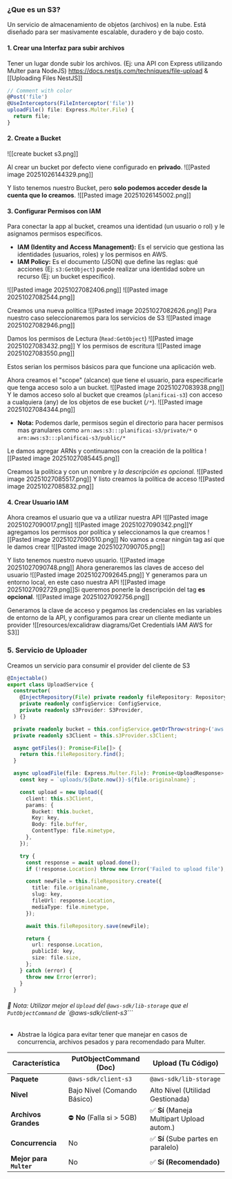 ### ¿Que es un S3?
Un servicio de almacenamiento de objetos (archivos) en la nube. Está diseñado para ser masivamente escalable, duradero y de bajo costo.
#### 1. Crear una Interfaz para subir archivos
Tener un lugar donde subir los archivos. (Ej: una API con Express utilizando Multer para NodeJS)
https://docs.nestjs.com/techniques/file-upload & [[Uploading Files NestJS]]

```ts
// Comment with color
@Post('file')
@UseInterceptors(FileInterceptor('file'))
uploadFile() file: Express.Multer.File) {
  return file;
}
```

#### 2. Create a Bucket
![[create bucket s3.png]]

Al crear un bucket por defecto viene configurado en **privado**.
![[Pasted image 20251026144329.png]]

Y listo tenemos nuestro Bucket, pero **solo podemos acceder desde la cuenta que lo creamos**.
![[Pasted image 20251026145002.png]] 

#### 3. Configurar Permisos con IAM 
Para conectar la app al bucket, creamos una identidad (un usuario o rol) y le asignamos permisos específicos.

* **IAM (Identity and Access Management):** Es el servicio que gestiona las identidades (usuarios, roles) y los permisos en AWS.
* **IAM Policy:** Es el documento (JSON) que define las reglas: qué acciones (Ej: `s3:GetObject`) puede realizar una identidad sobre un recurso (Ej: un bucket específico).

![[Pasted image 20251027082406.png]]
![[Pasted image 20251027082544.png]]

Creamos una nueva política ![[Pasted image 20251027082626.png]]
Para nuestro caso seleccionaremos para los servicios de S3
![[Pasted image 20251027082946.png]]

Damos los permisos de Lectura (`Read:GetObject`) ![[Pasted image 20251027083432.png]]
Y los permisos de escritura
![[Pasted image 20251027083550.png]]

Estos serian los permisos básicos para que funcione una aplicación web.

Ahora creamos el "scope" (alcance) que tiene el usuario, para especificarle que tenga acceso solo a un bucket.
![[Pasted image 20251027083938.png]]
Y le damos acceso solo al bucket que creamos (`planificai-s3`) con acceso a cualquiera (any) de los objetos de ese bucket (`/*`).
![[Pasted image 20251027084344.png]]
- **Nota:** Podemos darle, permisos según el directorio para hacer permisos mas granulares como `arn:aws:s3:::planificai-s3/private/*` o `arn:aws:s3:::planificai-s3/public/*`

Le damos agregar ARNs y continuamos con la creación de la política
![[Pasted image 20251027085445.png]]

Creamos la política y con un nombre y *la descripción es opcional.* ![[Pasted image 20251027085517.png]]
Y listo creamos la política de acceso
![[Pasted image 20251027085832.png]]

#### 4. Crear Usuario IAM
Ahora creamos el usuario que va a utilizar nuestra API
![[Pasted image 20251027090017.png]]
![[Pasted image 20251027090342.png]]Y agregamos los permisos por política y seleccionamos la que creamos
![[Pasted image 20251027090510.png]]
No vamos a crear ningún tag así que le damos crear
![[Pasted image 20251027090705.png]]

Y listo tenemos nuestro nuevo usuario. ![[Pasted image 20251027090748.png]]
Ahora generaremos las claves de acceso del usuario
![[Pasted image 20251027092645.png]]
Y generamos para un entorno local, en este caso nuestra API
![[Pasted image 20251027092729.png]]Si queremos ponerle la descripción del tag **es opcional**.
![[Pasted image 20251027092756.png]]

Generamos la clave de acceso y pegamos las credenciales en las variables de entorno de la API, y configuramos para crear un cliente mediante un provider
![[resources/excalidraw diagrams/Get Credentials IAM AWS for S3]]

### 5. Servicio de Uploader
Creamos un servicio para consumir el provider del cliente de S3
```ts
@Injectable()
export class UploadService {
  constructor(
    @InjectRepository(File) private readonly fileRepository: Repository<File>,
    private readonly configService: ConfigService,
    private readonly s3Provider: S3Provider,
  ) {}

  private readonly bucket = this.configService.getOrThrow<string>('aws.bucketName');
  private readonly s3Client = this.s3Provider.s3Client;

  async getFiles(): Promise<File[]> {
    return this.fileRepository.find();
  }

  async uploadFile(file: Express.Multer.File): Promise<UploadResponse> {
    const key = `uploads/${Date.now()}-${file.originalname}`;

    const upload = new Upload({
      client: this.s3Client,
      params: {
        Bucket: this.bucket,
        Key: key,
        Body: file.buffer,
        ContentType: file.mimetype,
      },
    });

    try {
      const response = await upload.done();
      if (!response.Location) throw new Error('Failed to upload file');

      const newFile = this.fileRepository.create({
        title: file.originalname,
        slug: key,
        fileUrl: response.Location, 
        mediaType: file.mimetype,
      });

      await this.fileRepository.save(newFile);

      return {
        url: response.Location,
        publicId: key,
        size: file.size,
      };
    } catch (error) {
      throw new Error(error);
    }
  }
```
###### 📝 Nota: Utilizar mejor el `Upload` del `@aws-sdk/lib-storage` que el `PutObjectCommand`  de `@aws-sdk/client-s3```
- Abstrae la lógica para evitar tener que manejar en casos de concurrencia, archivos pesados y para recomendado para Multer.

| **Característica**      | **PutObjectCommand (Doc)**  | **Upload (Tu Código)**                    |
| ----------------------- | --------------------------- | ----------------------------------------- |
| **Paquete**             | `@aws-sdk/client-s3`        | `@aws-sdk/lib-storage`                    |
| **Nivel**               | Bajo Nivel (Comando Básico) | Alto Nivel (Utilidad Gestionada)          |
| **Archivos Grandes**    | ⛔ **No** (Falla si > 5GB)   | ✅ **Sí** (Maneja Multipart Upload autom.) |
| **Concurrencia**        | No                          | ✅ **Sí** (Sube partes en paralelo)        |
| **Mejor para `Multer`** | No                          | ✅ **Sí (Recomendado)**                    |
